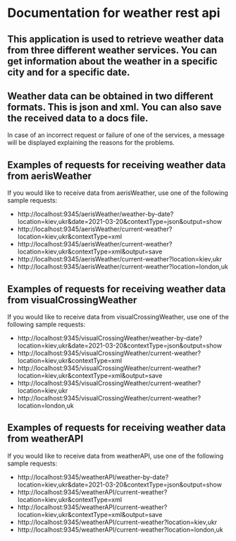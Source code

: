 # Documentation for weather rest api
This application is used to retrieve weather data from three different weather services. You can get information about the weather in a 
specific city and for a specific date. 
---
Weather data can be obtained in two different formats. This is json and xml. You can also save 
the received data to a docs file. 
---
In case of an incorrect request or failure of one of the services, a message will be displayed 
explaining the reasons for the problems.
## Examples of requests for receiving weather data from aerisWeather
If you would like to receive data from aerisWeather, use one of the following sample requests:
* http://localhost:9345/aerisWeather/weather-by-date?location=kiev,ukr&date=2021-03-20&contextType=json&output=show
* http://localhost:9345/aerisWeather/current-weather?location=kiev,ukr&contextType=xml
* http://localhost:9345/aerisWeather/current-weather?location=kiev,ukr&contextType=xml&output=save
* http://localhost:9345/aerisWeather/current-weather?location=kiev,ukr
* http://localhost:9345/aerisWeather/current-weather?location=london,uk
## Examples of requests for receiving weather data from visualCrossingWeather
If you would like to receive data from visualCrossingWeather, use one of the following sample requests:
* http://localhost:9345/visualCrossingWeather/weather-by-date?location=kiev,ukr&date=2021-03-20&contextType=json&output=show
* http://localhost:9345/visualCrossingWeather/current-weather?location=kiev,ukr&contextType=xml
* http://localhost:9345/visualCrossingWeather/current-weather?location=kiev,ukr&contextType=xml&output=save
* http://localhost:9345/visualCrossingWeather/current-weather?location=kiev,ukr
* http://localhost:9345/visualCrossingWeather/current-weather?location=london,uk    
## Examples of requests for receiving weather data from weatherAPI
If you would like to receive data from weatherAPI, use one of the following sample requests:
* http://localhost:9345/weatherAPI/weather-by-date?location=kiev,ukr&date=2021-03-20&contextType=json&output=show
* http://localhost:9345/weatherAPI/current-weather?location=kiev,ukr&contextType=xml
* http://localhost:9345/weatherAPI/current-weather?location=kiev,ukr&contextType=xml&output=save
* http://localhost:9345/weatherAPI/current-weather?location=kiev,ukr
* http://localhost:9345/weatherAPI/current-weather?location=london,uk
